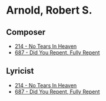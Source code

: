 # Arnold, Robert S.

## Composer

- [214 - No Tears In Heaven](/hymns/214.md)
- [687 - Did You Repent, Fully Repent](/hymns/687.md)

## Lyricist

- [214 - No Tears In Heaven](/hymns/214.md)
- [687 - Did You Repent, Fully Repent](/hymns/687.md)

